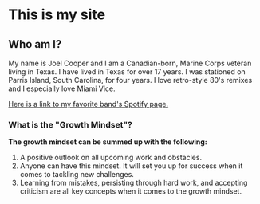 # This is my site

## Who am I?
My name is Joel Cooper and I am a Canadian-born, Marine Corps veteran living in Texas. I have lived in Texas for
over 17 years. I was stationed on Parris Island, South Carolina, for four years. I love retro-style 80's remixes and
I especially love Miami Vice.

[Here is a link to my favorite band's Spotify page.](https://open.spotify.com/artist/2NFrAuh8RQdQoS7iYFbckw?si=UmNiLzr5Qd2h9dffIG7iAw)

### What is the "Growth Mindset"?
**The growth mindset can be summed up with the following:**
1. A positive outlook on all upcoming work and obstacles.
2. Anyone can have this mindset. It will set you up for success when it comes to tackling new challenges.
3. Learning from mistakes, persisting through hard work, and accepting criticism are all key concepts when it comes to the growth mindset.
